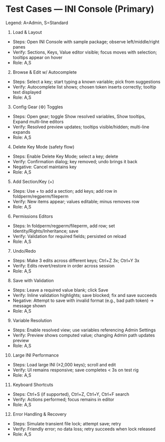 # Test Cases — INI Console (Primary)

Legend: A=Admin, S=Standard

1) Load & Layout
- Steps: Open INI Console with sample package; observe left/middle/right panes
- Verify: Sections, Keys, Value editor visible; focus moves with selection; tooltips appear on hover
- Role: A,S

2) Browse & Edit w/ Autocomplete
- Steps: Select a key; start typing a known variable; pick from suggestions
- Verify: Autocomplete list shows; chosen token inserts correctly; tooltip text displayed
- Role: A,S

3) Config Gear (⚙️) Toggles
- Steps: Open gear; toggle Show resolved variables, Show tooltips, Expand multi-line editors
- Verify: Resolved preview updates; tooltips visible/hidden; multi-line expands
- Role: A,S

4) Delete Key Mode (safety flow)
- Steps: Enable Delete Key Mode; select a key; delete
- Verify: Confirmation dialog; key removed; undo brings it back
- Negative: Cancel maintains key
- Role: A,S

5) Add Section/Key (+)
- Steps: Use + to add a section; add keys; add row in foldperm/regperm/fileperm
- Verify: New items appear; values editable; minus removes row
- Role: A,S

6) Permissions Editors
- Steps: In foldperm/regperm/fileperm, add row; set Identity/Rights/Inheritance; save
- Verify: Validation for required fields; persisted on reload
- Role: A,S

7) Undo/Redo
- Steps: Make 3 edits across different keys; Ctrl+Z 3x; Ctrl+Y 3x
- Verify: Edits revert/restore in order across session
- Role: A,S

8) Save with Validation
- Steps: Leave a required value blank; click Save
- Verify: Inline validation highlights; save blocked; fix and save succeeds
- Negative: Attempt to save with invalid format (e.g., bad path token) → message shown
- Role: A,S

9) Variable Resolution
- Steps: Enable resolved view; use variables referencing Admin Settings
- Verify: Preview shows computed value; changing Admin path updates preview
- Role: A,S

10) Large INI Performance
- Steps: Load large INI (≥2,000 keys); scroll and edit
- Verify: UI remains responsive; save completes < 3s on test rig
- Role: A,S

11) Keyboard Shortcuts
- Steps: Ctrl+S (if supported), Ctrl+Z, Ctrl+Y, Ctrl+F search
- Verify: Actions performed; focus remains in editor
- Role: A,S

12) Error Handling & Recovery
- Steps: Simulate transient file lock; attempt save; retry
- Verify: Friendly error; no data loss; retry succeeds when lock released
- Role: A,S

